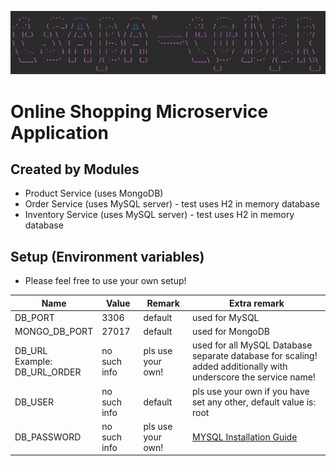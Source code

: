 ![img.png](img/img.png)

# Online Shopping Microservice Application

## Created by Modules

- Product Service (uses MongoDB)
- Order Service (uses MySQL server) - test uses H2 in memory database
- Inventory Service (uses MySQL server) - test uses H2 in memory database

## Setup (Environment variables)

- Please feel free to use your own setup!

| Name                                 | Value        | Remark            | Extra remark                                                                                                    |
|--------------------------------------|--------------|-------------------|-----------------------------------------------------------------------------------------------------------------|
| DB_PORT                              | 3306         | default           | used for MySQL                                                                                                  |
| MONGO_DB_PORT                        | 27017        | default           | used for MongoDB                                                                                                |
| DB_URL<br/>Example:<br/>DB_URL_ORDER | no such info | pls use your own!       | used for all MySQL Database separate database for scaling! added additionally with underscore the service name! |
| DB_USER                              | no such info         | default           | pls use your own if you have set any other, default value is: root                                              |
| DB_PASSWORD                          | no such info | pls use your own! | [MYSQL Installation Guide](https://dev.mysql.com/doc/mysql-installation-excerpt/5.7/en/)                        |
